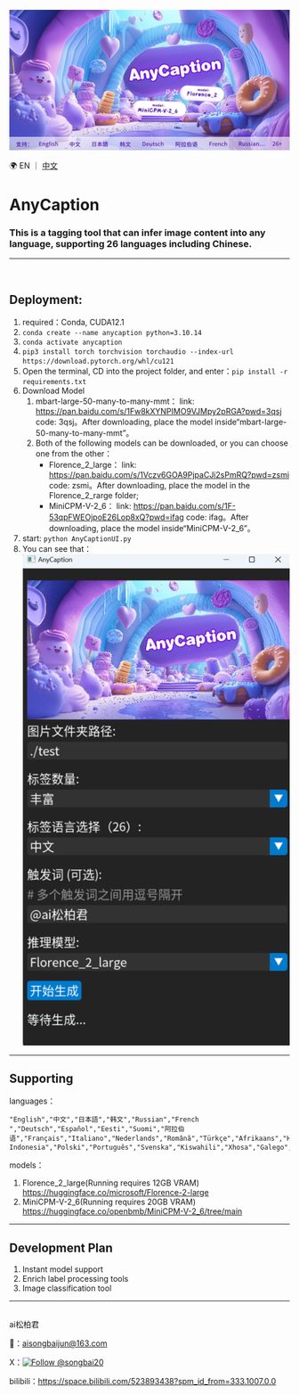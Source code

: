 ![](assets/AnyCaption.png)
<p align="left">
    🌍 EN&nbsp;｜&nbsp;<a href="./readme.md">中文</a>&nbsp;
</p>

# AnyCaption

### This is a tagging tool that can infer image content into any language, supporting 26 languages including Chinese.

___
<br>

## Deployment:
1. required：Conda, CUDA12.1
2. ```conda create --name anycaption python=3.10.14```
3. ```conda activate anycaption```
4. ```pip3 install torch torchvision torchaudio --index-url https://download.pytorch.org/whl/cu121```
5. Open the terminal, CD into the project folder, and enter：```pip install -r requirements.txt```
6. Download Model
    1. mbart-large-50-many-to-many-mmt：
link: https://pan.baidu.com/s/1Fw8kXYNPIMO9VJMpy2pRGA?pwd=3qsj code: 3qsj。After downloading, place the model inside“mbart-large-50-many-to-many-mmt”。
    2. Both of the following models can be downloaded, or you can choose one from the other：
        - Florence_2_large：
link: https://pan.baidu.com/s/1Vczv6GOA9PjpaCJi2sPmRQ?pwd=zsmi code: zsmi。After downloading, place the model in the Florence_2_rarge folder;
        - MiniCPM-V-2_6：
link: https://pan.baidu.com/s/1F-53qpFWEOjpoE26Lop8xQ?pwd=ifag code: ifag。After downloading, place the model inside“MiniCPM-V-2_6”。
7. start: ```python AnyCaptionUI.py```
8. You can see that：
![](assets/2.png)
___
## Supporting 

languages：
```
"English","中文","日本語","韩文","Russian","French ","Deutsch","Español","Eesti","Suomi","阿拉伯语","Français","Italiano","Nederlands","Română","Türkçe","Afrikaans","Hrvatski","Bahasa Indonesia","Polski","Português","Svenska","Kiswahili","Xhosa","Galego","Slovenščina"
```

models：
1. Florence_2_large(Running requires 12GB VRAM) https://huggingface.co/microsoft/Florence-2-large
2. MiniCPM-V-2_6(Running requires 20GB VRAM)  https://huggingface.co/openbmb/MiniCPM-V-2_6/tree/main
___
## Development Plan
1. Instant model support
2. Enrich label processing tools
3. Image classification tool
___
<br>
ai松柏君

📧：aisongbaijun@163.com 

X：[![Follow @songbai20](https://img.shields.io/twitter/follow/songbai20?style=social)](https://x.com/songbai20)

bilibili：https://space.bilibili.com/523893438?spm_id_from=333.1007.0.0